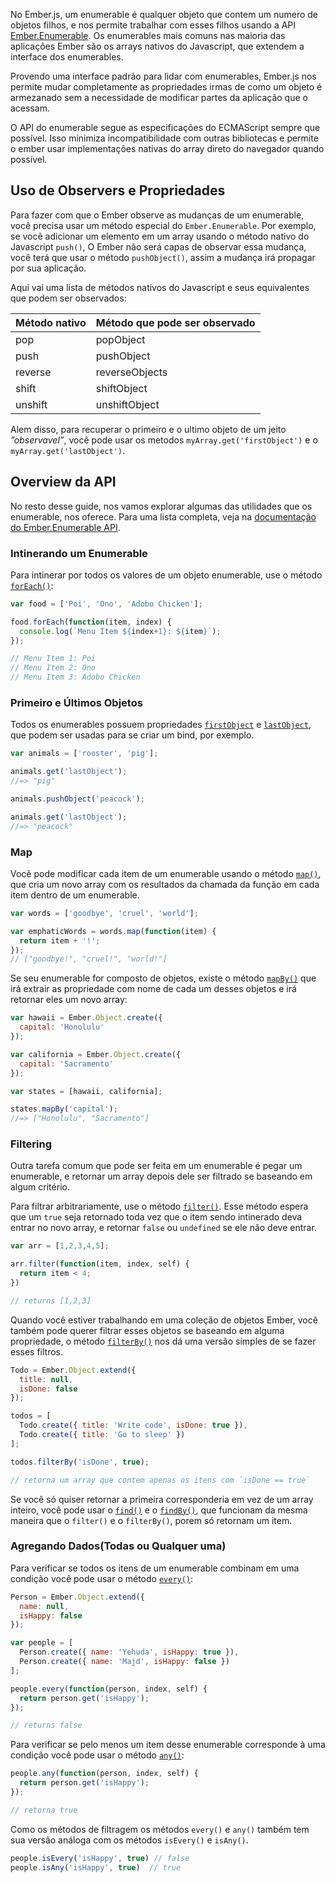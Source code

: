 No Ember.js, um enumerable é qualquer objeto que contem um numero de objetos filhos,
e nos permite trabalhar com esses filhos usando a API [Ember.Enumerable](http://emberjs.com/api/classes/Ember.Enumerable.html). Os enumerables mais comuns nas maioria das aplicações Ember são os arrays nativos do Javascript, que extendem a interface dos enumerables.

Provendo uma interface padrão para lidar com enumerables,
Ember.js nos permite mudar completamente as propriedades irmas de como um
objeto é armezanado sem a necessidade de modificar partes da aplicação que o acessam.

O API do enumerable segue as especificações do ECMAScript sempre que possível.
Isso minimiza incompatibilidade com outras bibliotecas e permite o ember usar
implementações nativas do array direto do navegador quando possível.

## Uso de Observers e Propriedades

Para fazer com que o Ember observe as mudanças de um enumerable, você precisa usar um método especial do `Ember.Enumerable`. Por exemplo, se você adicionar um elemento em um array usando o método nativo do Javascript `push()`, O Ember não será capas de observar essa mudança, você terá que usar o método `pushObject()`, assim a mudança irá propagar por sua aplicação.

Aqui vai uma lista de métodos nativos do Javascript e seus equivalentes que podem ser observados:

<table>
  <thead>
    <tr><th>Método nativo</th><th> Método que pode ser observado </th></tr>
  </thead>
  <tbody>
    <tr><td>pop</td><td>popObject</td></tr>
    <tr><td>push</td><td>pushObject</td></tr>
    <tr><td>reverse</td><td>reverseObjects</td></tr>
    <tr><td>shift</td><td>shiftObject</td></tr>
    <tr><td>unshift</td><td>unshiftObject</td></tr>
  </tbody>
</table>

Alem disso, para recuperar o primeiro e o ultimo objeto de um jeito _”observavel”_, você pode usar os metodos `myArray.get('firstObject')` e o `myArray.get('lastObject')`.

## Overview da API

No resto desse guide, nos vamos explorar algumas das utilidades que os enumerable, nos oferece.
Para uma lista completa, veja na [documentação do Ember.Enumerable API](http://emberjs.com/api/classes/Ember.Enumerable.html).

### Intinerando um Enumerable

Para intinerar por todos os valores de um objeto enumerable, use o método [`forEach()`][1]:

[1]: http://emberjs.com/api/classes/Ember.Enumerable.html#method_forEach

```javascript
var food = ['Poi', 'Ono', 'Adobo Chicken'];

food.forEach(function(item, index) {
  console.log(`Menu Item ${index+1}: ${item}`);
});

// Menu Item 1: Poi
// Menu Item 2: Ono
// Menu Item 3: Adobo Chicken
```

### Primeiro e Últimos Objetos

Todos os enumerables possuem propriedades [`firstObject`][1] e [`lastObject`][2], que podem ser usadas para se criar um bind, por exemplo.

[1]: http://emberjs.com/api/classes/Ember.Enumerable.html#property_firstObject
[2]: http://emberjs.com/api/classes/Ember.Enumerable.html#property_lastObject

```javascript
var animals = ['rooster', 'pig'];

animals.get('lastObject');
//=> "pig"

animals.pushObject('peacock');

animals.get('lastObject');
//=> "peacock"
```

### Map

Você pode modificar cada item de um enumerable usando o método [`map()`][1], que cria um novo array com os resultados da chamada da função em cada item dentro de um enumerable.

[1]: http://emberjs.com/api/classes/Ember.Enumerable.html#method_map

```javascript
var words = ['goodbye', 'cruel', 'world'];

var emphaticWords = words.map(function(item) {
  return item + '!';
});
// ["goodbye!", "cruel!", "world!"]
```

Se seu enumerable for composto de objetos, existe o método [`mapBy()`][1] que irá extrair as propriedade com nome de cada um desses objetos e irá retornar eles um novo array:

[1]: http://emberjs.com/api/classes/Ember.Enumerable.html#method_mapBy

```javascript
var hawaii = Ember.Object.create({
  capital: 'Honolulu'
});

var california = Ember.Object.create({
  capital: 'Sacramento'
});

var states = [hawaii, california];

states.mapBy('capital');
//=> ["Honolulu", "Sacramento"]
```

### Filtering

Outra tarefa comum que pode ser feita em um enumerable é pegar um
enumerable, e retornar um array depois dele ser filtrado se baseando em algum critério.

Para filtrar arbitrariamente, use o método [`filter()`][1]. Esse método espera que um `true`
seja retornado toda vez que o item sendo intinerado deva entrar no novo array,
e retornar `false` ou `undefined` se ele não deve entrar.

[1]: http://emberjs.com/api/classes/Ember.Enumerable.html#method_filter

```javascript
var arr = [1,2,3,4,5];

arr.filter(function(item, index, self) {
  return item < 4;
})

// returns [1,2,3]
```

Quando você estiver trabalhando em uma coleção de objetos Ember, você também pode querer filtrar esses objetos se baseando em alguma propriedade, o método [`filterBy()`][1] nos dá uma versão simples de se fazer esses filtros.

[1]: http://emberjs.com/api/classes/Ember.Enumerable.html#method_filterBy

```javascript
Todo = Ember.Object.extend({
  title: null,
  isDone: false
});

todos = [
  Todo.create({ title: 'Write code', isDone: true }),
  Todo.create({ title: 'Go to sleep' })
];

todos.filterBy('isDone', true);

// retorna um array que contem apenas os itens com `isDone == true`
```

Se você só quiser retornar a primeira corresponderia em vez de um array inteiro, você pode usar o [`find()`][1] e o [`findBy()`][2],
que funcionam da mesma maneira que o `filter()` e o `filterBy()`, porem só retornam um item.

[1]: http://emberjs.com/api/classes/Ember.Enumerable.html#method_find
[2]: http://emberjs.com/api/classes/Ember.Enumerable.html#method_findBy

### Agregando Dados(Todas ou Qualquer uma)

Para verificar se todos os itens de um enumerable combinam em uma condição você pode usar o método [`every()`][1]:

[1]: http://emberjs.com/api/classes/Ember.Enumerable.html#method_every

```javascript
Person = Ember.Object.extend({
  name: null,
  isHappy: false
});

var people = [
  Person.create({ name: 'Yehuda', isHappy: true }),
  Person.create({ name: 'Majd', isHappy: false })
];

people.every(function(person, index, self) {
  return person.get('isHappy');
});

// returns false
```

Para verificar se pelo menos um item desse enumerable corresponde à uma condição você pode usar o método [`any()`][1]:

[1]: http://emberjs.com/api/classes/Ember.Enumerable.html#method_any

```javascript
people.any(function(person, index, self) {
  return person.get('isHappy');
});

// retorna true
```

Como os métodos de filtragem os métodos `every()` e `any()` também tem sua versão análoga com os métodos `isEvery()` e `isAny()`.

```javascript
people.isEvery('isHappy', true) // false
people.isAny('isHappy', true)  // true
```



